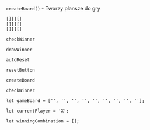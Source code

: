 ```createBoard()``` - Tworzy plansze do gry
 ```
[][][]
[][][]
[][][]
```
```checkWinner``` 

```drawWinner``` 

```autoReset``` 

```resetButton``` 

```createBoard``` 

```checkWinner``` 

```let gameBoard = ['', '', '', '', '', '', '', '', ''];```

```let currentPlayer = 'X';```

```let winningCombination = [];```
